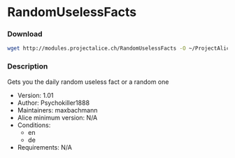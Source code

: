 # RandomUselessFacts

### Download
```bash
wget http://modules.projectalice.ch/RandomUselessFacts -O ~/ProjectAlice/system/moduleInstallTickets/RandomUselessFacts.install
```

### Description
Gets you the daily random useless fact or a random one

- Version: 1.01
- Author: Psychokiller1888
- Maintainers: maxbachmann
- Alice minimum version: N/A
- Conditions:
  - en
  - de
- Requirements: N/A
